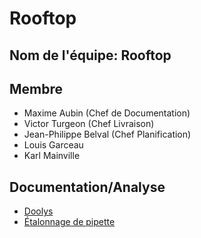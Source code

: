 # Rooftop

## Nom de l'équipe: Rooftop

## Membre

* Maxime Aubin (Chef de Documentation)
* Victor Turgeon (Chef Livraison)
* Jean-Philippe Belval (Chef Planification)
* Louis Garceau
* Karl Mainville

## Documentation/Analyse

* [Doolys](/Doolys/index.md)
* [Étalonnage de pipette](Etalonnage_Pipette/index.md)
